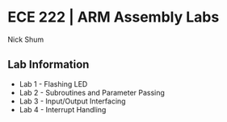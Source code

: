 # ECE 222 | ARM Assembly Labs
Nick Shum

## Lab Information
- Lab 1 - Flashing LED
- Lab 2 - Subroutines and Parameter Passing
- Lab 3 - Input/Output Interfacing
- Lab 4 - Interrupt Handling
